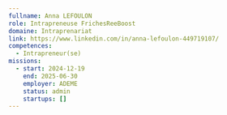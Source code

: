 ```yaml
---
fullname: Anna LEFOULON
role: Intrapreneuse FrichesReeBoost
domaine: Intraprenariat
link: https://www.linkedin.com/in/anna-lefoulon-449719107/
competences:
  - Intrapreneur(se)
missions:
  - start: 2024-12-19
    end: 2025-06-30
    employer: ADEME
    status: admin
    startups: []
---
```

